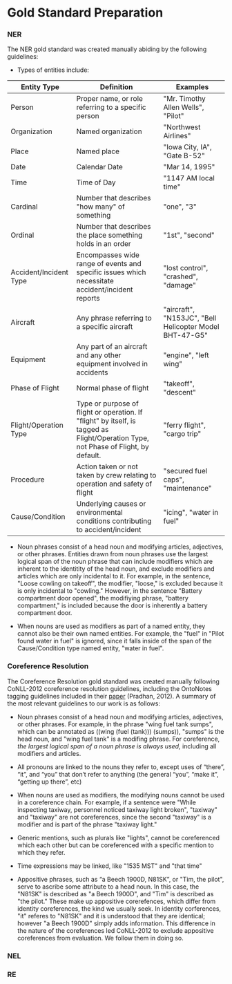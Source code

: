 # Gold Standard Preparation

### NER

The NER gold standard was created manually abiding by the following guidelines:
* Types of entities include:

| Entity Type | Definition | Examples |
|-------------------------------|-------------------------------|---------------------------------|
| Person | Proper name, or role referring to a specific person | "Mr. Timothy Allen Wells", "Pilot" |
| Organization | Named organization | "Northwest Airlines" |
| Place | Named place | "Iowa City, IA", "Gate B-52" |
| Date | Calendar Date | "Mar 14, 1995" |
| Time | Time of Day | "1147 AM local time" |
| Cardinal | Number that describes "how many" of something | "one", "3" |
| Ordinal | Number that describes the place something holds in an order | "1st", "second" |
| Accident/Incident Type | Encompasses wide range of events and specific issues which necessitate accident/incident reports | "lost control", "crashed", "damage" |
| Aircraft | Any phrase referring to a specific aircraft | "aircraft", "N153JC", "Bell Helicopter Model BHT-47-G5" |
| Equipment | Any part of an aircraft and any other equipment involved in accidents | "engine", "left wing" |
| Phase of Flight | Normal phase of flight | "takeoff", "descent" |
| Flight/Operation Type | Type or purpose of flight or operation. If "flight" by itself, is tagged as Flight/Operation Type, not Phase of Flight,  by default. | "ferry flight", "cargo trip" |
| Procedure | Action taken or not taken by crew relating to operation and safety of flight | "secured fuel caps", "maintenance" |
| Cause/Condition | Underlying causes or environmental conditions contributing to accident/incident | "icing", "water in fuel" |

* Noun phrases consist of a head noun and modifying articles, adjectives, or other phrases. Entities drawn from noun phrases use the largest logical span of the noun phrase that can include modifiers which are inherent to the identitity of the head noun, and exclude modifiers and articles which are only incidental to it. For example, in the sentence, "Loose cowling on takeoff", the modifier, "loose," is excluded because it is only incidental to "cowling." However, in the sentence "Battery compartment door opened", the modifiying phrase, "battery compartment," is included because the door is inherently a battery compartment door.

* When nouns are used as modifiers as part of a named entity, they cannot also be their own named entities. For example, the "fuel" in "Pilot found water in fuel" is ignored, since it falls inside of the span of the Cause/Condition type named entity, "water in fuel".

### Coreference Resolution

The Coreference Resolution gold standard was created manually following CoNLL-2012 coreference resolution guidelines, including the OntoNotes tagging guidelines included in their [paper](https://aclanthology.org/W12-4501.pdf) (Pradhan, 2012). A summary of the most relevant guidelines to our work is as follows:

* Noun phrases consist of a head noun and modifying articles, adjectives, or other phrases. For example, in the phrase "wing fuel tank sumps", which can be annotated as ((wing (fuel (tank))) (sumps)), "sumps" is the head noun, and "wing fuel tank" is a modifing phrase. For coreference, *the largest logical span of a noun phrase is always used,* including all modifiers and articles.

* All pronouns are linked to the nouns they refer to, except uses of “there”, “it”, and “you” that don’t refer to anything (the general “you”, “make it”, “getting up there”, etc)

* When nouns are used as modifiers, the modifying nouns cannot be used in a coreference chain. For example, if a sentence were "While inspecting taxiway, personnel noticed taxiway light broken", "taxiway" and "taxiway" are not coreferences, since the second "taxiway" is a modifier and is part of the phrase "taxiway light."

* Generic mentions, such as plurals like "lights", cannot be coreferenced which each other but can be coreferenced with a specific mention to which they refer.

* Time expressions may be linked, like "1535 MST" and "that time"

* Appositive phrases, such as “a Beech 1900D, N81SK”, or "Tim, the pilot", serve to ascribe some attribute to a head noun. In this case, the "N81SK" is described as "a Beech 1900D", and "Tim" is described as "the pilot." These make up appositive corerefences, which differ from identity coreferences, the kind we usually seek. In identity corferences, "it" referes to "N81SK" and it is understood that they are identical; however "a Beech 1900D" simply adds information. This difference in the nature of the coreferences led CoNLL-2012 to exclude appositive coreferences from evaluation. We follow them in doing so.

### NEL

### RE
